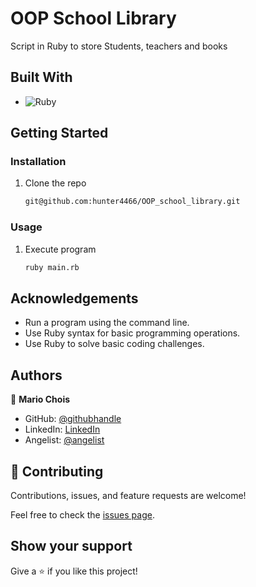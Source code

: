 # OOP School Library

Script in Ruby to store Students, teachers and books

## Built With

- ![Ruby](https://img.shields.io/badge/Ruby-20232A?style=for-the-badge&logo=ruby&logoColor=61DAFB)

## Getting Started

### Installation

1. Clone the repo

   ```sh 
   git@github.com:hunter4466/OOP_school_library.git
   ```

### Usage

1. Execute program 

   ```sh
   ruby main.rb
   ```

## Acknowledgements

- Run a program using the command line.
- Use Ruby syntax for basic programming operations.
- Use Ruby to solve basic coding challenges.

## Authors

👤 **Mario Chois**

- GitHub: [@githubhandle](https://github.com/hunter4466/)
- LinkedIn: [LinkedIn](https://www.linkedin.com/in/mario-chois-5a13b6b6/)
- Angelist: [@angelist](https://angel.co/u/mario-chois)

## 🤝 Contributing

Contributions, issues, and feature requests are welcome!

Feel free to check the [issues page](https://github.com/hunter4466/OOP_school_library/issues).

## Show your support

Give a ⭐️ if you like this project!
